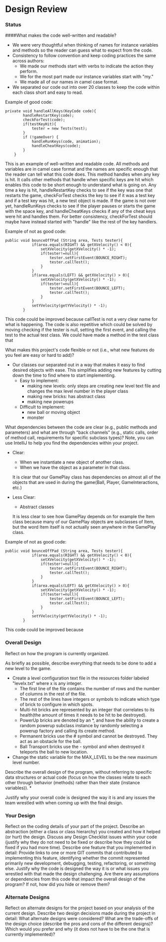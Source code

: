 Design Review
=====

### Status
####What makes the code well-written and readable?
* We were very thoughtful when thinking of names for instance variables and methods so the reader can guess what to 
    expect from the code. 
* Consistency to follow convention and keep coding practices the same across authors: 
    - We made our methods start with verbs to indicate the action they perform. 
    - We for the most part made our instance variables start with "my."
    - We made all of our names in camel case format.
* We separated our code out into over 20 classes to keep the code within each class short and easy to read.


Example of good code:

```
private void handleAllKeys(KeyCode code){
        handleRestartKey(code);
        checkForTest(code);
        if(testKeyHit){
            tester = new Tests(test);
        }
        if (!gameOver) {
            handleRunKeys(code, animation);
            handleCheatKeys(code);
        }
    }
```

This is an example of well-written and readable code. All methods and variables are in camel case format and
the names are specific enough that the reader can tell what this code does. This method handles when any
key is hit. It calls other methods that handle when specific keys are hit which enables this code to be
short enough to understand what is going on. Any time a key is hit, handleRestartKey checks to see
if the key was one that restarts the game, checkForTest checks the key to see if it was a test key and 
if a test key was hit, a new test object is made. If the game is not over yet, handleRunKeys checks
to see if the player pauses or starts the game with the space key, and handleCheatKeys checks if 
any of the cheat keys were hit and handles them. For better consistency, checkForTest should maybe have
instead started with "handle" like the rest of the key handlers.

Example of not as good code:
```
public void bounceOffPad (String area, Tests tester){
            if(area.equals(RIGHT) && getXVelocity() < 0){
                setXVelocity(getXVelocity() * -1);
                if(tester!=null){
                    tester.setFirstEvent(BOUNCE_RIGHT);
                    tester.callTest();
                }
            }
            if(area.equals(LEFT) && getXVelocity() > 0){
                setXVelocity(getXVelocity() * -1);
                if(tester!=null){
                    tester.setFirstEvent(BOUNCE_LEFT);
                    tester.callTest();
                }
            }
            setYVelocity(getYVelocity() * -1);
        }
```
This code could be improved because callTest is not a very clear name for what is happening. The code
is also repetitive which could be solved by moving checking if the tester is null, setting the first event,
and calling the test to the actual test class. We could have made a method in the test class that



What makes this project's code flexible or not (i.e., what new features do you feel are easy or hard to add)?
* Our classes our separated out in a way that makes it easy to find desired objects with ease. This simplifies
    adding new features by cutting down the time to find where to start implementing.
    - Easy to implement:
        * making new levels: only steps are creating new level text file and changes the max level number in the player class
        * making new bricks: has abstract class
        * making new powerups
    - Difficult to implement:
        * new ball or moving object
        * monster

What dependencies between the code are clear (e.g., public methods and parameters) and what are through "back channels" (e.g., static calls, order of method call, requirements for specific subclass types)? 
Note, you can use IntelliJ to help you find the dependencies within your project.

* Clear:
    * When we instantiate a new object of another class.
    * When we have the object as a parameter in that class.

    It is clear that our GamePlay class has dependencies on almost all of the objects that are used in during the 
game(Ball, Player, GameInteractions, etc.)

* Less Clear:
    * Abstract classes

    It is less clear to see how GamePlay depends on for example the Item class because many of our GamePlay objects are
subclasses of Item, but the word Item itself is not actually seen anywhere in the GamePlay class.



Example of not as good code:
```
public void bounceOffPad (String area, Tests tester){
            if(area.equals(RIGHT) && getXVelocity() < 0){
                setXVelocity(getXVelocity() * -1);
                if(tester!=null){
                    tester.setFirstEvent(BOUNCE_RIGHT);
                    tester.callTest();
                }
            }
            if(area.equals(LEFT) && getXVelocity() > 0){
                setXVelocity(getXVelocity() * -1);
                if(tester!=null){
                    tester.setFirstEvent(BOUNCE_LEFT);
                    tester.callTest();
                }
            }
            setYVelocity(getYVelocity() * -1);
        }
```
This code could be improved because 



### Overall Design
Reflect on how the program is currently organized.

As briefly as possible, describe everything that needs to be done to add a new level to the game.
* Create a level configuration text file in the resources folder labeled "levelx.txt" where x is any integer.
    - The first line of the file contains the number of rows and the number of columns in the rest of the file.
    - The rest of the lines have integers or symbols to indicate which type of brick to configure in which spots.
    - Multi-hit bricks are represented by an integer that correlates to its health(the amount of times it needs to be hit to be destroyed).
    - PowerUp bricks are denoted by an *, and have the ability to create a random powerup subclass instance by randomly selecting a powerup factory and calling its create method.
    - Permanent bricks use the # symbol and cannot be destroyed. They act as an obstacle for the ball.
    - Ball Transport bricks use the - symbol and when destroyed it teleports the ball to new location.
* Change the static variable for the MAX_LEVEL to be the new maximum level number.

Describe the overall design of the program, without referring to specific data structures or actual code (focus on how the classes relate to each other through behavior (methods) rather than their state (instance variables)).
* 

Justify why your overall code is designed the way it is and any issues the team wrestled with when coming up with the final design.

### Your Design
Reflect on the coding details of your part of the project.
Describe an abstraction (either a class or class hierarchy) you created and how it helped (or hurt) the design.
Discuss any Design Checklist issues within your code (justify why they do not need to be fixed or describe how they could be fixed if you had more time).
Describe one feature that you implemented in detail:
Provide links to one or more GIT commits that contributed to implementing this feature, identifying whether the commit represented primarily new development, debugging, testing, refactoring, or something else.
Justify why the code is designed the way it is or what issues you wrestled with that made the design challenging.
Are there any assumptions or dependencies from this code that impact the overall design of the program? If not, how did you hide or remove them?


### Alternate Designs
Reflect on alternate designs for the project based on your analysis of the current design.
Describe two design decisions made during the project in detail:
What alternate designs were considered?
What are the trade-offs of the design choice (describe the pros and cons of the different designs)?
Which would you prefer and why (it does not have to be the one that is currently implemented)?